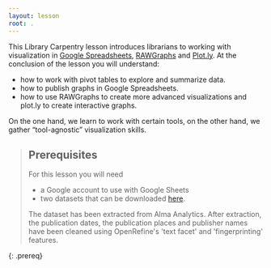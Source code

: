 ```yaml
---
layout: lesson
root: .
---
```


This Library Carpentry lesson introduces librarians to working with visualization
in [Google Spreadsheets](https://docs.google.com/spreadsheets/),
[RAWGraphs](http://rawgraphs.io/) and [Plot.ly](https://plot.ly/). At the conclusion
of the lesson you will understand:

* how to work with pivot tables to explore and summarize data.
* how to publish graphs in Google Spreadsheets.
* how to use RAWGraphs to create more advanced visualizations
  and plot.ly to create interactive graphs.

On the one hand, we learn to work with certain tools, on the other hand,
we gather “tool-agnostic” visualization skills.

> ## Prerequisites
>
> For this lesson you will need
>
> * a Google account to use with Google Sheets
> * two datasets that can be downloaded [here](https://drive.google.com/file/d/0BwbdK-Qs627JLXhVX1pVRWJLVXM/view?usp=sharing).
>
> The dataset has been extracted from Alma Analytics. After extraction, the publication dates, the publication places and publisher names have been cleaned using OpenRefine's 'text facet' and 'fingerprinting' features.

{: .prereq}
